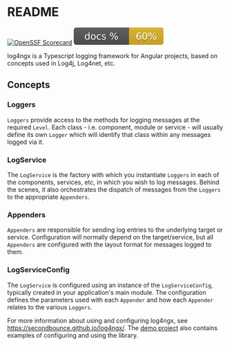 # README

[![OpenSSF Scorecard](https://api.scorecard.dev/projects/github.com/secondbounce/log4ngx/badge)](https://scorecard.dev/viewer/?uri=github.com/secondbounce/log4ngx)
![Documentation](docs/coverage.svg)

log4ngx is a Typescript logging framework for Angular projects, based on concepts used in Log4j,
Log4net, etc.

## Concepts

### Loggers

`Loggers` provide access to the methods for logging messages at the required `Level`.  Each class -
i.e. component, module or service - will usually define its own `Logger` which will identify that
class within any messages logged via it.

### LogService

The `LogService` is the factory with which you instantiate `Loggers` in each of the components,
services, etc, in which you wish to log messages.  Behind the scenes, it also orchestrates the
dispatch of messages from the `Loggers` to the appropriate `Appenders`.

### Appenders

`Appenders` are responsible for sending log entries to the underlying target or service.
Configuration will normally depend on the target/service, but all `Appenders` are configured with
the layout format for messages logged to them.

### LogServiceConfig

The `LogService` is configured using an instance of the `LogServiceConfig`, typically created in
your application's main module.  The configuration defines the parameters used with each `Appender`
and how each `Appender` relates to the various `Loggers`.

For more information about using and configuring log4ngx, see <https://secondbounce.github.io/log4ngx/>.
The [demo project](projects/demo/) also contains examples of configuring and using the
library.
